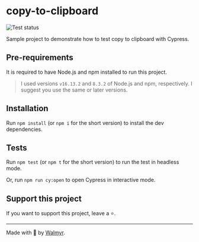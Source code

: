 # copy-to-clipboard

![Test status](https://github.com/wlsf82/copy-to-clipboard/actions/workflows/ci.yml/badge.svg)

Sample project to demonstrate how to test copy to clipboard with Cypress.

## Pre-requirements

It is required to have Node.js and npm installed to run this project.

> I used versions `v16.13.2` and `8.3.2` of Node.js and npm, respectively. I suggest you use the same or later versions.

## Installation

Run `npm install` (or `npm i` for the short version) to install the dev dependencies.

## Tests

Run `npm test` (or `npm t` for the short version) to run the test in headless mode.

Or, run `npm run cy:open` to open Cypress in interactive mode.

## Support this project

If you want to support this project, leave a ⭐.

___

Made with 💚 by [Walmyr](https://walmyr.dev).
